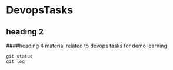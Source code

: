 # DevopsTasks
## heading 2
####heading 4
material related to devops tasks for demo learning
~~~
git status
git log
~~~
